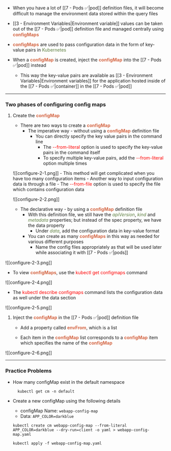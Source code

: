 - When you have a lot of [[7 - Pods ✅|pod]] definition files, it will become difficult to manage the environment data stored within the query files

- [[3 - Environment Variables|Environment variable]] values can be taken out of the [[7 - Pods ✅|pod]] definition file and managed centrally using <b><span style="color:#d46644">configMaps</span></b>

- <b><span style="color:#d46644">configMaps</span></b> are used to pass configuration data in the form of key-value pairs in <span style="color:#5c7e3e">Kubernetes</span>

- When a <b><span style="color:#d46644">configMap</span></b> is created, inject the <b><span style="color:#d46644">configMap</span></b> into the [[7 - Pods ✅|pod]] instead
	- This way the key-value pairs are available as [[3 - Environment Variables|Environment variables]] for the application hosted inside of the [[7 - Pods ✅|container]] in the [[7 - Pods ✅|pod]]

------------------------------------------------------------------------------------------------------

### Two phases of configuring config maps

1. Create the <b><span style="color:#d46644">configMap</span></b>
	- There are two ways to create a <b><span style="color:#d46644">configMap</span></b>
		- The imperative way - without using a <b><span style="color:#d46644">configMap</span></b> definition file
			- You can directly specify the key value pairs in the command line
				- The <span style="color:red">--from-literal</span> option is used to specify the key-value pairs in the command itself
				- To specify multiple key-value pairs, add the <span style="color:red">--from-literal</span> option multiple times
			
	![[configure-2-1.png]] 
				- This method will get complicated when you have too many configuration items
				- Another way to input configuration data is through a file
				- The <span style="color:red">--from-file</span> option is used to specify the file which contains configuration data
	
	![[configure-2-2.png]]

	- The declarative way - by using a <b><span style="color:#d46644">configMap</span></b> definition file
		- With this definition file, we still have the <i><span style="color:#5c7e3e">apiVersion</span></i>, <i><span style="color:#5c7e3e">kind</span></i> and <i><span style="color:#5c7e3e">metadata</span></i> properties; but instead of the spec property, we have the data property
			- Under <i><span style="color:#5c7e3e">data</span></i>, add the configuration data in key-value format
		- You can create as many <b><span style="color:#d46644">configMaps</span></b> in this way as needed for various different purposes
			- Name the config files appropriately as that will be used later while associating it with [[7 - Pods ✅|pods]]

![[configure-2-3.png]]

- To view <b><span style="color:#d46644">configMaps</span></b>, use the <span style="color:red">kubectl get configmaps</span> command

![[configure-2-4.png]]

- The <span style="color:red">kubectl describe configmaps</span> command lists the configuration data as well under the data section

![[configure-2-5.png]]

1. Inject the <b><span style="color:#d46644">configMap</span></b> in the [[7 - Pods ✅|pod]] definition file

	- Add a property called <b><span style="color:#d46644">envFrom</span></b>, which is a list

	- Each item in the <b><span style="color:#d46644">configMap</span></b> list corresponds to a <b><span style="color:#d46644">configMap</span></b> item which specifies the name of the <b><span style="color:#d46644">configMap</span></b>

![[configure-2-6.png]]

------------------------------------------------------------------------------------------------------

### Practice Problems

- How many configMap exist in the default namespace

		kubectl get cm -n default

- Create a new configMap using the following details
	- configMap Name: `webapp-config-map`
	- Data: `APP_COLOR=darkblue`

	`kubectl create cm webapp-config-map --from-literal APP_COLOR=darkblue --dry-run=client -o yaml > webapp-config-map.yaml`

	`kubectl apply -f webapp-config-map.yaml`
